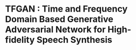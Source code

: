 # TFGAN : Time and Frequency Domain Based Generative Adversarial Network for High-fidelity Speech Synthesis
